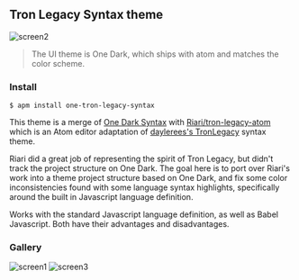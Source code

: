 ## Tron Legacy Syntax theme

![screen2](http://bcomnes.github.io/atom-tron-legacy/screen2.png)

> The UI theme is One Dark, which ships with atom and matches the color scheme.

### Install

```
$ apm install one-tron-legacy-syntax
```

This theme is a merge of [One Dark Syntax](https://github.com/atom/one-dark-syntax) with [Riari/tron-legacy-atom](https://github.com/Riari/tron-legacy-atom) which is an Atom editor adaptation of [daylerees's TronLegacy](https://github.com/daylerees/colour-schemes/blob/master/legacy/TronLegacy.tmTheme) syntax theme.


Riari did a great job of representing the spirit of Tron Legacy, but didn't track the project structure on One Dark.  The goal here is to port over Riari's work into a theme project structure based on One Dark, and fix some color inconsistencies  found with some language syntax highlights, specifically around the built in Javascript language definition.

Works with the standard Javascript language definition, as well as Babel Javascript.  Both have their advantages and disadvantages.

### Gallery

![screen1](http://bcomnes.github.io/atom-tron-legacy/screen1.png)
![screen3](http://bcomnes.github.io/atom-tron-legacy/screen3.png)
